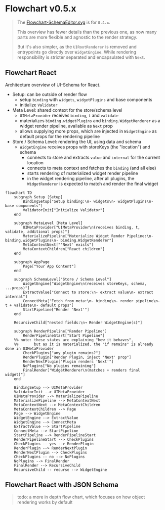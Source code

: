 # Flowchart v0.5.x

> The [Flowchart-SchemaEditor.svg](./Flowchart-SchemaEditor.svg) is for `0.4.x`.
>
> This overview has fewer details than the previous one, as now many parts are more flexible and agnostic to the render strategy.
>
> But it's also simpler, as the `UIRootRenderer` is removed and entrypoints go directly over `WidgetEngine`. While rendering responsibility is stricter separated and encapsulated with `Next`.

## Flowchart React

Architecture overview of UI-Schema for React.

- Setup: can be outside of render flow
    - setup `binding` with `widgets`, `widgetPlugins` and base components
    - initialize `Validator`
- Meta Level: shared context for the store/schema level
    - `UIMetaProvider` receives `binding`, `t` and `validate`
    - materializes `binding.widgetPlugins` and `binding.WidgetRenderer` as a widget render pipeline, available as `Next` prop
    - allows supplying more props, which are injected in `WidgetEngine` as default props for the rendering pipeline
- Store / Schema Level: rendering the UI, using data and schema
    - `WidgetEngine` receives props with storeKeys (the "location") and schema
        - connects to store and extracts `value` and `internal` for the current location
        - connects to meta context and fetches the `binding` (and all else)
        - starts rendering of materialized widget render pipeline
        - in the widget rendering pipeline, after all plugins, the `WidgetRenderer` is expected to match and render the final widget

```mermaid
flowchart TD
    subgraph Setup [Setup]
        BindingSetup["Setup binding:\n- widgets\n- widgetPlugins\n- base components"]
        ValidatorInit["Initialize Validator"]
    end

    subgraph MetaLevel [Meta Level]
        UIMetaProvider["UIMetaProvider\n(receives binding, t, validate, additional props)"]
        MaterializePipeline["Materialize Widget Render Pipeline:\n- binding.widgetPlugins\n- binding.WidgetRenderer"]
        MetaContextNext["'Next' exists"]
        MetaContextChildren["React children"]
    end

    subgraph AppPage
        Page["Your App Content"]
    end

    subgraph SchemaLevel["Store / Schema Level"]
        WidgetEngine["WidgetEngine\n(receives storeKeys, schema, ...props)"]
        ExtractValue["Connect to store:\n- extract value\n- extract internal"]
        ConnectMeta["Fetch from meta:\n- binding\n- render pipeline\n- t + validate\n- default props"]
        StartPipeline["Render 'Next'"]
    end

    RecursiveChild["nested fields:\n→ Render WidgetEngine(s)"]

    subgraph RenderPipeline["Render Pipeline"]
        RenderPipelineStart["Start Pipeline"]
    %% note: these states are explaining "how it behaves",
    %%       but as it is materialized, the "if remains" is already done in UIMetaProvider
        CheckPlugins["any plugin remains?"]
        RenderPlugin["Render Plugin, inject 'Next' prop"]
        RenderNextPlugin["Plugin renders 'Next'"]
        NoPlugins["No plugins remaining"]
        FinalRender["WidgetRenderer\n(matches + renders final widget)"]
    end

    BindingSetup --> UIMetaProvider
    ValidatorInit --> UIMetaProvider
    UIMetaProvider --> MaterializePipeline
    MaterializePipeline --> MetaContextNext
    MetaContextNext --> MetaContextChildren
    MetaContextChildren --> Page
    Page --> WidgetEngine
    WidgetEngine --> ExtractValue
    WidgetEngine --> ConnectMeta
    ExtractValue --> StartPipeline
    ConnectMeta --> StartPipeline
    StartPipeline --> RenderPipelineStart
    RenderPipelineStart --> CheckPlugins
    CheckPlugins -- yes --> RenderPlugin
    RenderPlugin --> RenderNextPlugin
    RenderNextPlugin --> CheckPlugins
    CheckPlugins -- no --> NoPlugins
    NoPlugins --> FinalRender
    FinalRender --> RecursiveChild
    RecursiveChild -- recurse --> WidgetEngine

```

## Flowchart React with JSON Schema

> todo: a more in depth flow chart, which focuses on how object rendering works by default
